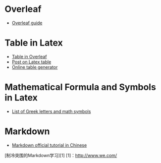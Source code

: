 Overleaf
=======
- [Overleaf guide](https://www.overleaf.com/learn)

Table in Latex
=======

- [Table in Overleaf](https://www.overleaf.com/learn/latex/Tables)
- [Post on Latex table](https://zhuanlan.zhihu.com/p/647067407?utm_id=0)
- [Online table generator](https://www.tablesgenerator.com/)

Mathematical Formula and Symbols in Latex
=======
- [List of Greek letters and math symbols](https://www.overleaf.com/learn/latex/List_of_Greek_letters_and_math_symbols)


Markdown
=======
- [Markdown official tutorial in Chinese](https://markdown.com.cn/basic-syntax/)

[制冷突围的Markdown学习][1]
[1]：http://www.we.com/
